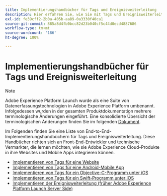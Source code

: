 ```yaml
---
title: Implementierungshandbücher für Tags und Ereignisweiterleitung
description: Hier erfahren Sie, wie Sie mit Tags und Ereignisweiterleitung Adobe Experience Cloud-Produkte in Ihre Websites und Mobile Apps implementieren können.
exl-id: fe39cff2-2b0a-405b-aa89-0a3330f40ca1
source-git-commit: 885a8d4fb0bcc82d23b040cf5c44d0ecd4887686
workflow-type: tm+mt
source-wordcount: '186'
ht-degree: 100%

---
```


# Implementierungshandbücher für Tags und Ereignisweiterleitung

>[!NOTE]
>
>Adobe Experience Platform Launch wurde als eine Suite von Datenerfassungstechnologien in Adobe Experience Platform umbenannt. Infolgedessen wurden in der gesamten Produktdokumentation mehrere terminologische Änderungen eingeführt. Eine konsolidierte Übersicht der terminologischen Änderungen finden Sie im folgenden [Dokument](../term-updates.md).

Im Folgenden finden Sie eine Liste von End-to-End-Implementierungshandbüchern für Tags und Ereignisweiterleitung. Diese Handbücher richten sich an Front-End-Entwickler und technische Vermarkter, die lernen möchten, wie sie Adobe Experience Cloud-Produkte in ihre Websites und Mobile Apps integrieren können.

* [Implementieren von Tags für eine Website](https://experienceleague.adobe.com/docs/platform-learn/implement-in-websites/overview.html?lang=de)
* [Implementieren von Tags für eine Android-Mobile App](https://experienceleague.adobe.com/docs/platform-learn/implement-in-mobile-android-apps/overview.html?lang=de)
* [Implementieren von Tags für ein Objective-C-Programm unter iOS](https://experienceleague.adobe.com/docs/platform-learn/implement-in-mobile-ios-objective-c-apps/overview.html?lang=de)
* [Implementieren von Tags für ein Swift-Programm unter iOS](https://experienceleague.adobe.com/docs/platform-learn/implement-in-mobile-ios-swift-apps/overview.html?lang=de)
* [Implementieren der Ereignisweiterleitung (früher Adobe Experience Platform Launch Server Side)](https://experienceleague.adobe.com/docs/platform-learn/data-collection/event-forwarding/overview.html?lang=de)
